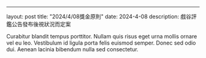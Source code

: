 ------
layout: post
title:  "2024/4/08獎金原則"
date:   2024-4-08
description: 戲谷評鑑公告發布後視狀況而定案




<p class="intro"><span class="dropcap">C</span>urabitur blandit tempus porttitor. Nullam quis risus eget urna mollis ornare vel eu leo. Vestibulum id ligula porta felis euismod semper. Donec sed odio dui. Aenean lacinia bibendum nulla sed consectetur.</p>
